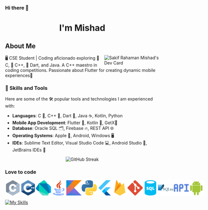 ### Hi there 👋
<h1 align="center">I'm Mishad </h1>

## About Me
<a href="https://app.daily.dev/mishad">
  <img align="right" src="https://api.daily.dev/devcards/v2/BiRNXKnZuiWakM9C3B8TJ.png?type=default&r=8us" width="180" alt="Sakif Rahaman Mishad's Dev Card "/>
</a>

🖥️ CSE Student | Coding aficionado exploring 🤖 C, 🤖 C++, 🎯 Dart, and Java. A C++ maestro in coding competitions. Passionate about Flutter for creating dynamic mobile experiences📱

### 🚀 Skills and Tools
Here are some of the 🛠️ popular tools and technologies I am experienced with:
- **Languages**: C 🔢, C++ 🤖, Dart 🎯, Java ☕, Kotlin, Python
- **Mobile App Development**: Flutter 📱, Kotlin 📱, GetX🚀
- **Database**: Oracle SQL 🗂️, Firebase 🔥, REST API 🌐
- **Operating Systems**: Apple 🍎, Android, Windows 🖥️
- **IDEs**: Sublime Text Editor, Visual Studio Code 💻, Android Studio 📱, JetBrains IDEs 🚀

<p align="center"> <img src="https://github-readme-streak-stats.herokuapp.com/?user=mishad01&theme=dark&hide_border=false" alt="GitHub Streak" /></p>

### Love to code

<div style="display:flex">
  <img alt="" height="50px" width="50px"   src="assets/tech/c.svg"/>
  <img alt="" height="50px" width="50px"   src="assets/tech/cpp.svg"/>
  <img alt="" height="50px" width="50px"   src="assets/tech/dart.svg"/>
  <img alt="" height="50px" width="50px"   src="assets/tech/java.svg"/>
  <img alt="" height="50px" width="50px"   src="assets/tech/kotlin.svg"/>
  <img alt="" height="50px" width="50px"   src="assets/tech/python.svg"/>
  <img alt="" height="50px" width="50px"   src="assets/tech/flutter.svg"/>
  <img alt="" height="50px" width="50px"   src="assets/tech/firebase.svg"/>
  <img alt="" height="50px" width="50px"   src="assets/tech/git.svg"/>
  <img alt="" height="50px" width="50px"   src="assets/tech/sql.svg"/>
  <img alt="" height="50px" width="50px"   src="assets/tech/sqlite.svg"/>
   <img alt="" height="50px" width="50px"   src="assets/tech/api_integration.svg"/>
  <img alt="" height="50px" width="50px"   src="assets/tech/android.svg"/>
</div>

[![My Skills](https://skillicons.dev/icons?i=c,cpp,dart,java,python,kotlin,sqlite,sql&theme=light)](https://skillicons.dev)
